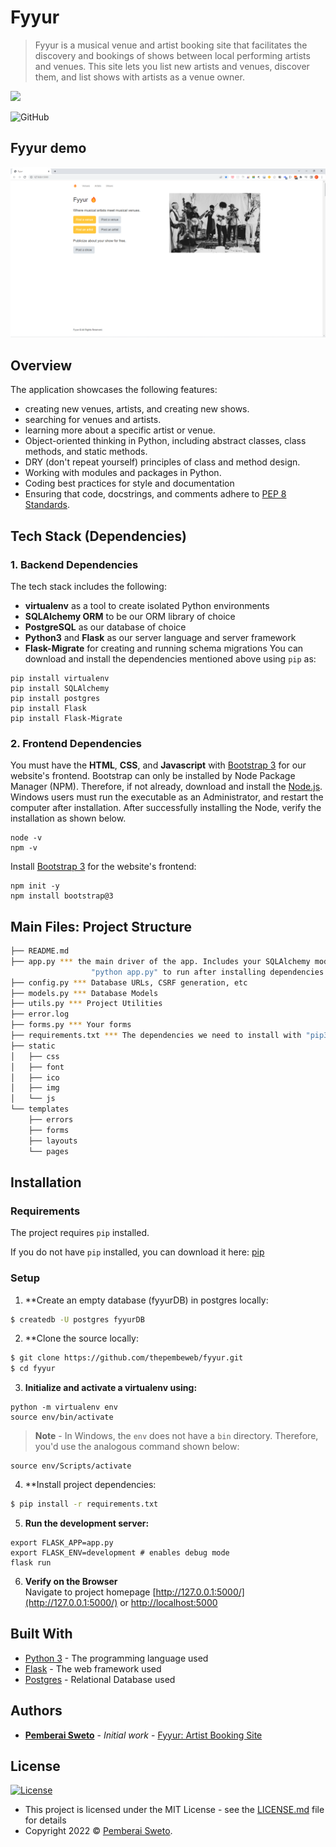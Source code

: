 # Fyyur

> Fyyur is a musical venue and artist booking site that facilitates the discovery and bookings of shows between local performing artists and venues. This site lets you list new artists and venues, discover them, and list shows with artists as a venue owner.

![](https://upload.wikimedia.org/wikipedia/commons/f/f8/Python_logo_and_wordmark.svg)

![GitHub](https://img.shields.io/github/license/mashape/apistatus.svg)


## Fyyur demo

![](fyyur.png)


## Overview

The application showcases the following features:

* creating new venues, artists, and creating new shows.
* searching for venues and artists.
* learning more about a specific artist or venue.
* Object-oriented thinking in Python, including abstract classes, class methods, and static methods.
* DRY (don't repeat yourself) principles of class and method design.
* Working with modules and packages in Python.
* Coding best practices for style and documentation
* Ensuring that code, docstrings, and comments adhere to [PEP 8 Standards](https://www.python.org/dev/peps/pep-0008/).


## Tech Stack (Dependencies)

### 1. Backend Dependencies
The tech stack includes the following:
 * **virtualenv** as a tool to create isolated Python environments
 * **SQLAlchemy ORM** to be our ORM library of choice
 * **PostgreSQL** as our database of choice
 * **Python3** and **Flask** as our server language and server framework
 * **Flask-Migrate** for creating and running schema migrations
You can download and install the dependencies mentioned above using `pip` as:
```
pip install virtualenv
pip install SQLAlchemy
pip install postgres
pip install Flask
pip install Flask-Migrate
```

### 2. Frontend Dependencies
You must have the **HTML**, **CSS**, and **Javascript** with [Bootstrap 3](https://getbootstrap.com/docs/3.4/customize/) for our website's frontend. Bootstrap can only be installed by Node Package Manager (NPM). Therefore, if not already, download and install the [Node.js](https://nodejs.org/en/download/). Windows users must run the executable as an Administrator, and restart the computer after installation. After successfully installing the Node, verify the installation as shown below.
```
node -v
npm -v
```
Install [Bootstrap 3](https://getbootstrap.com/docs/3.3/getting-started/) for the website's frontend:
```
npm init -y
npm install bootstrap@3
```


## Main Files: Project Structure

  ```sh
  ├── README.md
  ├── app.py *** the main driver of the app. Includes your SQLAlchemy models.
                    "python app.py" to run after installing dependencies
  ├── config.py *** Database URLs, CSRF generation, etc
  ├── models.py *** Database Models
  ├── utils.py *** Project Utilities
  ├── error.log
  ├── forms.py *** Your forms
  ├── requirements.txt *** The dependencies we need to install with "pip3 install -r requirements.txt"
  ├── static
  │   ├── css 
  │   ├── font
  │   ├── ico
  │   ├── img
  │   └── js
  └── templates
      ├── errors
      ├── forms
      ├── layouts
      └── pages
  ```


## Installation

### Requirements
The project requires `pip` installed.

If you do not have `pip` installed, you can download it here: [pip](https://pip.pypa.io/en/stable/installing/)

### Setup

1. **Create an empty database (fyyurDB) in postgres locally:
```sh
$ createdb -U postgres fyyurDB
```

2. **Clone the source locally:
```sh
$ git clone https://github.com/thepembeweb/fyyur.git
$ cd fyyur
```

3. **Initialize and activate a virtualenv using:**
```
python -m virtualenv env
source env/bin/activate
```
>**Note** - In Windows, the `env` does not have a `bin` directory. Therefore, you'd use the analogous command shown below:
```
source env/Scripts/activate
```

4. **Install project dependencies:

```sh
$ pip install -r requirements.txt
```

5. **Run the development server:**
```
export FLASK_APP=app.py
export FLASK_ENV=development # enables debug mode
flask run
```

6. **Verify on the Browser**<br>
Navigate to project homepage [http://127.0.0.1:5000/](http://127.0.0.1:5000/) or [http://localhost:5000](http://localhost:5000)


## Built With

* [Python 3](https://www.python.org/) - The programming language used
* [Flask](https://palletsprojects.com/p/flask/) - The web framework used
* [Postgres](https://www.postgresql.org/) - Relational Database used


## Authors

* **[Pemberai Sweto](https://github.com/thepembeweb)** - *Initial work* - [Fyyur: Artist Booking Site](https://github.com/thepembeweb/fyyur)

## License

[![License](http://img.shields.io/:license-mit-green.svg?style=flat-square)](http://badges.mit-license.org)

- This project is licensed under the MIT License - see the [LICENSE.md](LICENSE.md) file for details
- Copyright 2022 © [Pemberai Sweto](https://github.com/thepembeweb).
